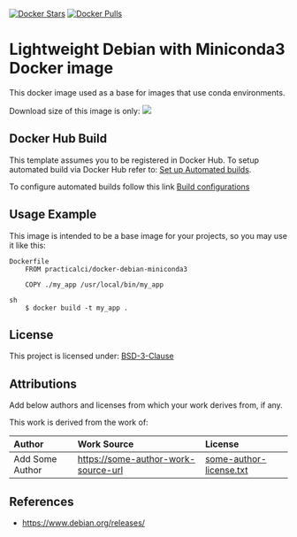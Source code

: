 [![Docker Stars](https://img.shields.io/docker/stars/practicalci/docker-debian-miniconda3.svg?style=flat-square)](https://hub.docker.com/r/practicalci/docker-debian-miniconda3/)
[![Docker Pulls](https://img.shields.io/docker/pulls/practicalci/docker-debian-miniconda3.svg?style=flat-square)](https://hub.docker.com/r/practicalci/docker-debian-miniconda3/)

Lightweight Debian with Miniconda3 Docker image
==============================

This docker image used as a base for images that use conda environments.

Download size of this image is only:
[![](https://images.microbadger.com/badges/image/practicalci/docker-debian-miniconda3.svg)](http://microbadger.com/images/practicalci/docker-debian-miniconda3 "Get your own image badge on microbadger.com")


Docker Hub Build
----------------

This template assumes you to be registered in Docker Hub.
To setup automated build via Docker Hub refer to: [Set up Automated builds](https://docs.docker.com/docker-hub/builds/).

To configure automated builds follow this link [Build configurations](https://cloud.docker.com/u/practicalci/repository/docker/practicalci/docker-debian-miniconda3/builds/edit)


Usage Example
-------------

This image is intended to be a base image for your projects, so you may use it like this:

```
Dockerfile
    FROM practicalci/docker-debian-miniconda3

    COPY ./my_app /usr/local/bin/my_app
```

```
sh
    $ docker build -t my_app .
```

License
-------

This project is licensed under: [BSD-3-Clause](https://tldrlegal.com/license/bsd-3-clause-license-(revised))


Attributions
------------

Add below authors and licenses from which your work derives from, if any.

This work is derived from the work of:

| Author            | Work Source                                  | License                      |
|:------------------|:---------------------------------------------|:-----------------------------|
| Add Some Author   | <https://some-author-work-source-url>        | [some-author-license.txt](./attributions/some-author-license.txt) |

References
----------
* <https://www.debian.org/releases/>
